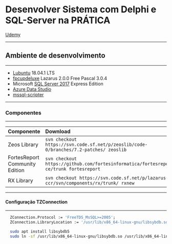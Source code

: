 # Desenvolver Sistema com Delphi e SQL-Server na PRÁTICA

[Udemy](https://www.udemy.com/desenvolver-sistema-com-delphi-e-sql-server-na-pratica/)  

---
## Ambiente de desenvolvimento 
---

+ [Lubuntu](https://lubuntu.me/) 18.04.1 LTS
+ [fpcupdeluxe](https://github.com/LongDirtyAnimAlf/fpcupdeluxe) Lazarus 2.0.0 Free Pascal 3.0.4
+ Microsoft [SQL Server 2017](https://docs.microsoft.com/pt-br/sql/linux/quickstart-install-connect-ubuntu?view=sql-server-linux-2017) Express Edition
+ [Azure Data Studio](https://docs.microsoft.com/pt-br/sql/azure-data-studio/download?view=sql-server-linux-2017)  
+ [mssql-scripter](https://github.com/Microsoft/mssql-scripter)

---
### Componentes
---

| Componente                     | Download                                                                               |
| :----------------------------- | :------------------------------------------------------------------------------------- |
| Zeos Library                   | `svn checkout https://svn.code.sf.net/p/zeoslib/code-0/branches/7.2-patches/ zeoslib`  |
| FortesReport Community Edition | `svn checkout https://github.com/fortesinformatica/fortesreport-ce/trunk fortesreport` |
| RX Library                     | `svn checkout https://svn.code.sf.net/p/lazarus-ccr/svn/components/rx/trunk/ rxnew`    |

---
#### Configuração TZConnection
---

```pascal
  ZConnection.Protocol := 'FreeTDS_MsSQL>=2005';
  ZConnection.LibraryLocation := '/usr/lib/x86_64-linux-gnu/libsybdb.so';
```

```bash
  sudo apt install libsybdb5
  sudo ln -sf /usr/lib/x86_64-linux-gnu/libsybdb.so /usr/lib/x86_64-linux-gnu/dblib.so
```